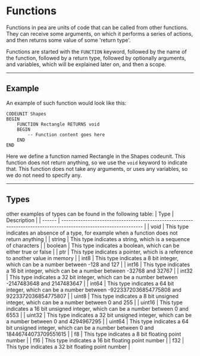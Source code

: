 # Functions
Functions in pea are units of code that can be called from other functions. They can receive some arguments, on which it performs a series of actions, and then returns some value of some 'return type'.

Functions are started with the `FUNCTION` keyword, followed by the name of the function, followed by a return type, followed by optionally arguments, and variables, which will be explained later on, and then a scope.

---

## Example

An example of such function would look like this:
```pea
CODEUNIT Shapes
BEGIN
    FUNCTION Rectangle RETURNS void
    BEGIN
        -- Function content goes here
    END
END
```

Here we define a function named Rectangle in the Shapes codeunit. This function does not return anything, so we use the `void` keyword to indicate that. This function does not take any arguments, or uses any variables, so we do not need to specify any.

---

## Types

other examples of types can be found in the following table:
| Type    | Description                                                                                                      |
| ------  | ---------------------------------------------------------------------------------------------------------------- |
| void    | This type indicates an absence of a type, for example when a function does not return anything                   |
| string  | This type indicates a string, which is a sequence of characters                                                  |
| boolean | This type indicates a boolean, which can be either true or false                                                 |
| ptr     | This type indicates a pointer, which is a reference to another value in memory                                   |
| int8    | This type indicates a 8 bit integer, which can be a number between -128 and 127                                  |
| int16   | This type indicates a 16 bit integer, which can be a number between -32768 and 32767                             |
| int32   | This type indicates a 32 bit integer, which can be a number between -2147483648 and 2147483647                   |
| int64   | This type indicates a 64 bit integer, which can be a number between -9223372036854775808 and 9223372036854775807 |
| uint8   | This type indicates a 8 bit unsigned integer, which can be a number between 0 and 255                            |
| uint16  | This type indicates a 16 bit unsigned integer, which can be a number between 0 and 6553                          |
| uint32  | This type indicates a 32 bit unsigned integer, which can be a number between 0 and 4294967295                    |
| uint64  | This type indicates a 64 bit unsigned integer, which can be a number between 0 and 18446744073709551615          |
| f8      | This type indicates a 8 bit floating point number                                                                |
| f16     | This type indicates a 16 bit floating point number                                                               |
| f32     | This type indicates a 32 bit floating point number                                                               |
